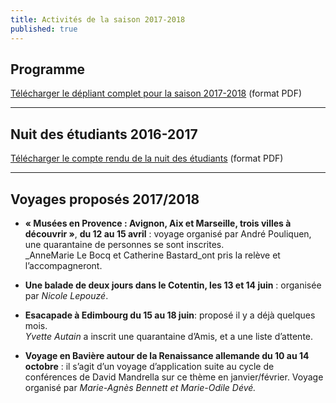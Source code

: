 ```yaml
---
title: Activités de la saison 2017-2018
published: true
---
```



## Programme

[Télécharger le dépliant complet pour la saison 2017-2018](/fichiers/brochure-2017-2018.pdf) (format PDF)


 --- 




## Nuit des étudiants 2016-2017

[Télécharger le compte rendu de la nuit des étudiants](/fichiers/161128-nuit-des-etudiants-au-musee.pdf) (format PDF)

---

## Voyages proposés 2017/2018  


- **« Musées en Provence : Avignon, Aix et Marseille, trois villes à découvrir »**, **du 12 au 15 avril** :
voyage organisé par André Pouliquen, une quarantaine de personnes se sont inscrites.  
_AnneMarie Le Bocq et Catherine Bastard_ont pris la relève et l’accompagneront.  

- **Une balade de deux jours dans le Cotentin, les 13 et 14 juin** : organisée par _Nicole Lepouzé_.  


- **Esacapade à Edimbourg du 15 au 18 juin**: proposé il y a déjà quelques mois.  
_Yvette Autain_ a inscrit une quarantaine d’Amis, et a une liste d’attente.  

- **Voyage en Bavière autour de la Renaissance allemande du 10 au 14 octobre** : il s’agit d’un
voyage d’application suite au cycle de conférences de David Mandrella sur ce thème en
janvier/février. Voyage organisé par _Marie-Agnès Bennett et Marie-Odile Dévé._